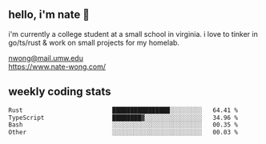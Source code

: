 ## hello, i'm nate 👋
i'm currently a college student at a small school in virginia. i love to tinker in go/ts/rust & work on small projects for my homelab.

nwong@mail.umw.edu <br/>
https://www.nate-wong.com/

## weekly coding stats
<!--START_SECTION:waka-->

```txt
Rust                         ████████████████░░░░░░░░░   64.41 %
TypeScript                   ████████▓░░░░░░░░░░░░░░░░   34.96 %
Bash                         ░░░░░░░░░░░░░░░░░░░░░░░░░   00.35 %
Other                        ░░░░░░░░░░░░░░░░░░░░░░░░░   00.03 %
```

<!--END_SECTION:waka-->
